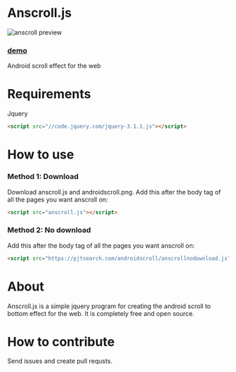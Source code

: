 # Anscroll.js
![anscroll preview](https://pjtsearch.com/androidscroll/anscrollpre.gif)

### [demo](https://pjtsearch.com/androidscroll "https://pjtsearch.com/androidscroll")

Android scroll effect for the web
# Requirements
Jquery
```html
<script src="//code.jquery.com/jquery-3.1.1.js"></script>
 ```  
# How to use
### Method 1: Download
Download anscroll.js and androidscroll.png.
Add this after the body tag of all the pages you want anscroll on:
```html
<script src="anscroll.js"></script>
```
### Method 2: No download
Add this after the body tag of all the pages you want anscroll on:
```html
<script src="https://pjtsearch.com/androidscroll/anscrollnodownload.js"></script>
```
# About
Anscroll.js is a simple jquery program for creating the android scroll to bottom effect for the web.  It is completely free and open source.

# How to contribute
Send issues and create pull requsts.
